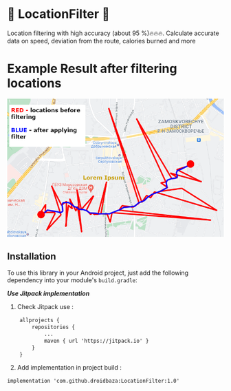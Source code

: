 # :dart: LocationFilter :dart:
Location filtering with high accuracy (about 95 %):fire::fire::fire:.
Calculate accurate data on speed, deviation from the route, calories burned and more 

# Example Result after filtering locations
![](art/preview.png)

## Installation

To use this library in your Android project, just add the following dependency into your module's `build.gradle`:

***Use Jitpack implementation***

1. Check Jitpack use : 
```
	allprojects {
		repositories {
			...
			maven { url 'https://jitpack.io' }
		}
	}
```

2. Add implementation in project build :
```
implementation 'com.github.droidbaza:LocationFilter:1.0'
```
